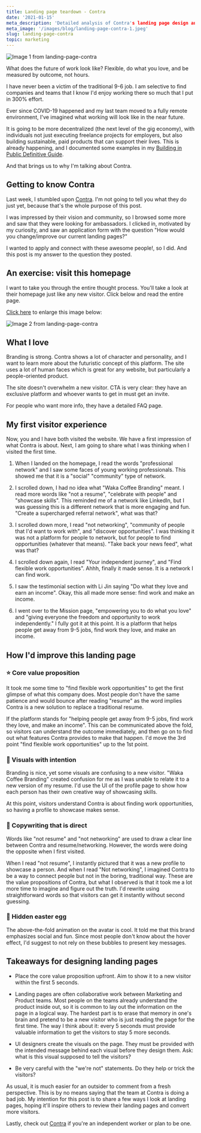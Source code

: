 ```yaml
---
title: Landing page teardown - Contra
date: '2021-01-15'
meta_description: 'Detailed analysis of Contra's landing page design and copy. Learn key principles for creating high-converting landing pages from this real-world example.'
meta_image: '/images/blog/landing-page-contra-1.jpeg'
slug: landing-page-contra
topic: marketing
---
```

<img src="/images/blog/landing-page-contra-1.png" alt="Image 1 from landing-page-contra" class="cover-image" />


What does the future of work look like? Flexible, do what you love, and be measured by outcome, not hours.

I have never been a victim of the traditional 9-6 job. I am selective to find companies and teams that I know I'd enjoy working there so much that I put in 300% effort.

Ever since COVID-19 happened and my last team moved to a fully remote environment, I've imagined what working will look like in the near future.

It is going to be more decentralized (the next level of the gig economy), with individuals not just executing freelance projects for employers, but also building sustainable, paid products that can support their lives. This is already happening, and I documented some examples in my <a href="https://publiclab.co/building-in-public">Building in Public Definitive Guide</a>.

And that brings us to why I'm talking about Contra.

## Getting to know Contra

Last week, I stumbled upon <a href="https://contra.com/">Contra</a>. I'm not going to tell you what they do just yet, because that's the whole purpose of this post.

I was impressed by their vision and community, so I browsed some more and saw that they were looking for ambassadors. I clicked in, motivated by my curiosity, and saw an application form with the question "How would you change/improve our current landing pages?"

I wanted to apply and connect with these awesome people!, so I did. And this post is my answer to the question they posted.

## An exercise: visit this homepage

I want to take you through the entire thought process. You'll take a look at their homepage just like any new visitor. Click below and read the entire page.

<a href="https://uploads-ssl.webflow.com/5fdf5c194a4d23f828ab1984/60015992ebca5f7d11d08aa2_contra-homepage.png">Click here</a> to enlarge this image below:

<img src="/images/blog/landing-page-contra-2.png" alt="Image 2 from landing-page-contra" />

## What I love

Branding is strong. Contra shows a lot of character and personality, and I want to learn more about the futuristic concept of this platform. The site uses a lot of human faces which is great for any website, but particularly a people-oriented product.

The site doesn't overwhelm a new visitor. CTA is very clear: they have an exclusive platform and whoever wants to get in must get an invite.

For people who want more info, they have a detailed FAQ page.

## My first visitor experience
Now, you and I have both visited the website. We have a first impression of what Contra is about. Next, I am going to share what I was thinking when I visited the first time.

1. When I landed on the homepage, I read the words "professional network" and I saw some faces of young working professionals. This showed me that it is a "social" "community" type of network.

2. I scrolled down, I had no idea what "Waka Coffee Branding" meant. I read more words like "not a resume", "celebrate with people" and "showcase skills". This reminded me of a network like LinkedIn, but I was guessing this is a different network that is more engaging and fun. "Create a supercharged referral network", what was that?

3. I scrolled down more, I read "not networking", "community of people that I'd want to work with", and "discover opportunities". I was thinking it was not a platform for people to network, but for people to find opportunities (whatever that means). "Take back your news feed", what was that?

4. I scrolled down again, I read "Your independent journey", and "Find flexible work opportunities". Ahhh, finally it made sense. It is a network I can find work.

5. I saw the testimonial section with Li Jin saying "Do what they love and earn an income". Okay, this all made more sense: find work and make an income.

6. I went over to the Mission page, "empowering you to do what you love" and "giving everyone the freedom and opportunity to work independently." I fully got it at this point. It is a platform that helps people get away from 9-5 jobs, find work they love, and make an income.

## How I'd improve this landing page

### ⭐ Core value proposition

It took me some time to "find flexible work opportunities" to get the first glimpse of what this company does. Most people don't have the same patience and would bounce after reading "resume" as the word implies Contra is a new solution to replace a traditional resume.

If the platform stands for "helping people get away from 9-5 jobs, find work they love, and make an income". This can be communicated above the fold, so visitors can understand the outcome immediately, and then go on to find out what features Contra provides to make that happen. I'd move the 3rd point "find flexible work opportunities" up to the 1st point.

### 🌄 Visuals with intention

Branding is nice, yet some visuals are confusing to a new visitor. "Waka Coffee Branding" created confusion for me as I was unable to relate it to a new version of my resume. I'd use the UI of the profile page to show how each person has their own creative way of showcasing skills.

At this point, visitors understand Contra is about finding work opportunities, so having a profile to showcase makes sense.

### 📌 Copywriting that is direct

Words like "not resume" and "not networking" are used to draw a clear line between Contra and resume/networking. However, the words were doing the opposite when I first visited.

When I read "not resume", I instantly pictured that it was a new profile to showcase a person. And when I read "Not networking", I imagined Contra to be a way to connect people but not in the boring, traditional way. These are the value propositions of Contra, but what I observed is that it took me a lot more time to imagine and figure out the truth. I'd rewrite using straightforward words so that visitors can get it instantly without second guessing.

### 🍳 Hidden easter egg

The above-the-fold animation on the avatar is cool. It told me that this brand emphasizes social and fun. Since most people don't know about the hover effect, I'd suggest to not rely on these bubbles to present key messages.

## Takeaways for designing landing pages

- Place the core value proposition upfront. Aim to show it to a new visitor within the first 5 seconds.

- Landing pages are often collaborative work between Marketing and Product teams. Most people on the teams already understand the product inside out, so it is common to lay out the information on the page in a logical way. The hardest part is to erase that memory in one's brain and pretend to be a new visitor who is just reading the page for the first time. The way I think about it: every 5 seconds must provide valuable information to get the visitors to stay 5 more seconds.

- UI designers create the visuals on the page. They must be provided with the intended message behind each visual before they design them. Ask: what is this visual supposed to tell the visitors?

- Be very careful with the "we're not" statements. Do they help or trick the visitors?

As usual, it is much easier for an outsider to comment from a fresh perspective. This is by no means saying that the team at Contra is doing a bad job. My intention for this post is to share a few ways I look at landing pages, hoping it'll inspire others to review their landing pages and convert more visitors.

Lastly, check out <a href="https://contra.com/">Contra</a> if you're an independent worker or plan to be one.
